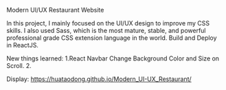 Modern UI/UX Restaurant Website

In this project, I mainly focused on the UI/UX design to improve my CSS skills. I also used Sass, which is the most mature, stable, and powerful professional grade CSS extension language in the world. Build and Deploy in ReactJS.

New things learned:
1.React Navbar Change Background Color and Size on Scroll.
2.

Display:
 https://huataodong.github.io/Modern_UI-UX_Restaurant/
